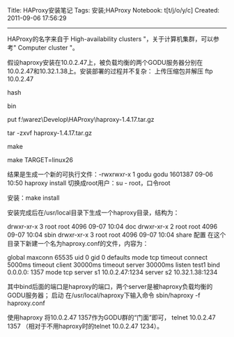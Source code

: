 Title: HAProxy安装笔记
Tags: 安装;HAProxy
Notebook: t[t/j/o/y/c]
Created: 2011-09-06 17:56:29

------

HAProxy的名字来自于 High-availability clusters "，关于计算机集群，可以参考" Computer cluster "。

假设haproxy安装在10.0.2.47上，被负载均衡的两个GODU服务器分别在10.0.2.47和10.32.1.38上。安装部署的过程并不复杂：
 上传压缩包并解压 
ftp 10.0.2.47

hash

bin

put f:\warez\Develop\HAProxy\haproxy-1.4.17.tar.gz

tar -zxvf haproxy-1.4.17.tar.gz

 make 

make TARGET=linux26

结果是生成一个新的可执行文件：-rwxrwxr-x 1 godu godu 1601387 09-06 10:50 haproxy
 install 
切换成root用户：su - root，口令root

安装：make install

安装完成后在/usr/local目录下生成一个haproxy目录，结构为：

drwxr-xr-x 3 root root 4096 09-07 10:04 doc 
drwxr-xr-x 2 root root 4096 09-07 10:04 sbin 
drwxr-xr-x 3 root root 4096 09-07 10:04 share
 配置 
在这个目录下新建一个名为haproxy.conf的文件，内容为：

 global 
  maxconn 65535 
  uid 0 
  gid 0 
defaults 
  mode tcp 
  timeout connect 5000ms 
  timeout client 30000ms 
  timeout server 30000ms 
listen test1 
  bind 0.0.0.0: 1357 
  mode tcp 
  server s1 10.0.2.47:1234 
  server s2 10.32.1.38:1234 

其中bind后面的端口是haproxy的端口，两个server是被haproxy负载均衡的GODU服务器；
 启动 
在/usr/local/haproxy下输入命令 sbin/haproxy -f haproxy.conf 
 
 使用haproxy 
将10.0.2.47 1357作为GODU群的“门面”即可， telnet 10.0.2.47 1357 （相对于不用haproxy时的telnet 10.0.2.47 1234）。